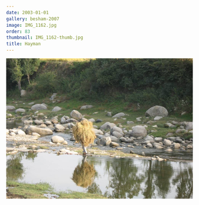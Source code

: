 ```yaml
---
date: 2003-01-01
gallery: besham-2007
image: IMG_1162.jpg
order: 83
thumbnail: IMG_1162-thumb.jpg
title: Hayman
---
```


![Hayman](./IMG_1162.jpg)